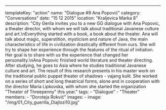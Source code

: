 ---
  templateKey: "action"
  name: "Dialogue #9 Ana Popović"
  category: "Conversations"
  date: "15 12 2015"
  location: "Kraljevica Marka 8"
  description: "City Gerila invites you to a new GG dialogue with Ana Popovic, a theater director, with whom we will talk about traditional Javanese culture and art.\nEverything started with a book, a book about the theater. Ana will talk about magic, superstition, mysticism and nature of Java, the main characteristics of life in civilization drastically different from ours. She will try to shape her experience through the features of the ritual of initiation. Her goal is to share with us the experience that changed her personality.\nAna Popovic finished world literature and theater directing. After studying, he goes to Asia where he studies traditional Javanese culture and art. The result of this research presents in his master work on the traditional public puppet theater of shadows - vajang kulit. She worked on a series of short and long theatrical forms, alone and in cooperation with the director Maria Lipkovska, with whom she started the organization \"Theater of Threepenny\" this year."
  tags:
    - "Dialogue"
    - "Theater"
  members:
    - "Doroteja Rokvić"
  images:
    -
      image: "/img/01_City_guerilla_Diajlozi10.jpg"
